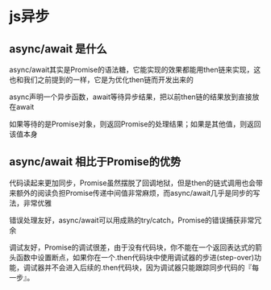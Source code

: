 # js异步

## async/await 是什么
async/await其实是Promise的语法糖，它能实现的效果都能用then链来实现，这也和我们之前提到的一样，它是为优化then链而开发出来的

async声明一个异步函数，await等待异步结果，把以前then链的结果放到直接放在await

如果等待的是Promise对象，则返回Promise的处理结果；如果是其他值，则返回该值本身

## async/await 相⽐于Promise的优势
代码读起来更加同步，Promise虽然摆脱了回调地狱，但是then的链式调⽤也会带来额外的阅读负担Promise传递中间值⾮常麻烦，⽽async/await⼏乎是同步的写法，⾮常优雅

错误处理友好，async/await可以⽤成熟的try/catch，Promise的错误捕获⾮常冗余

调试友好，Promise的调试很差，由于没有代码块，你不能在⼀个返回表达式的箭头函数中设置断点，如果你在⼀个.then代码块中使⽤调试器的步进(step-over)功能，调试器并不会进⼊后续的.then代码块，因为调试器只能跟踪同步代码的『每⼀步』。